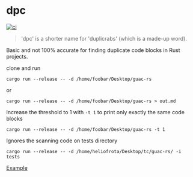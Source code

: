 # dpc

[![ci](https://github.com/helio-frota/dpc/actions/workflows/ci.yaml/badge.svg)](https://github.com/helio-frota/dpc/actions/workflows/ci.yaml)

> 'dpc' is a shorter name for 'duplicrabs' (which is a made-up word).

Basic and not 100% accurate for finding duplicate code blocks in Rust projects.

clone and run

```shell
cargo run --release -- -d /home/foobar/Desktop/guac-rs
```

or

```shell
cargo run --release -- -d /home/foobar/Desktop/guac-rs > out.md
```

Increase the threshold to 1 with `-t 1` to print only exactly the same code blocks

```shell
cargo run --release -- -d /home/foobar/Desktop/guac-rs -t 1
```

Ignores the scanning code on tests directory

```shell
cargo run --release -- -d /home/heliofrota/Desktop/tc/guac-rs/ -i tests
```

[Example](./out.md)
